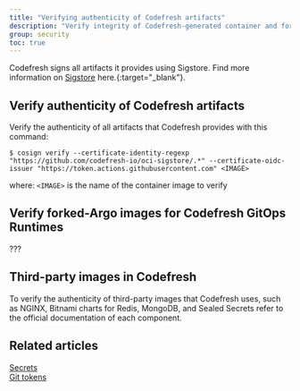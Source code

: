 ```yaml
---
title: "Verifying authenticity of Codefresh artifacts"
description: "Verify integrity of Codefresh-generated container and forked Argo CD images"
group: security 
toc: true
---
```




Codefresh signs all artifacts it provides using Sigstore. Find more information on [Sigstore](https://www.sigstore.dev/) here.{:target="\_blank"}.


## Verify authenticity of Codefresh artifacts

Verify the authenticity of all artifacts that Codefresh provides with this command:

`$ cosign verify --certificate-identity-regexp "https://github.com/codefresh-io/oci-sigstore/.*" --certificate-oidc-issuer "https://token.actions.githubusercontent.com" <IMAGE>`  

where: 
`<IMAGE>` is the name of the container image to verify

## Verify forked-Argo images for Codefresh GitOps Runtimes
???

## Third-party images in Codefresh
To verify the authenticity of third-party images that Codefresh uses, such as NGINX, Bitnami charts for Redis, MongoDB, and Sealed Secrets refer to the official documentation of each component.


## Related articles
[Secrets]({site.baseurl}}/docs/reference/secrets/)  
[Git tokens]({site.baseurl}}/docs/security/git-tokens/)  

